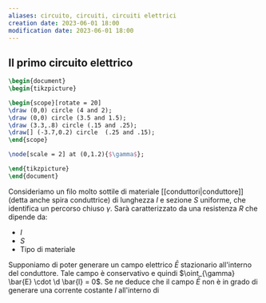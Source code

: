 ```yaml
---
aliases: circuito, circuiti, circuiti elettrici
creation date: 2023-06-01 18:00
modification date: 2023-06-01 18:00
---
```


## Il primo circuito elettrico

```tikz
\begin{document}
\begin{tikzpicture}

\begin{scope}[rotate = 20]
\draw (0,0) circle (4 and 2);
\draw (0,0) circle (3.5 and 1.5);
\draw (3.3,.8) circle (.15 and .25);
\draw[] (-3.7,0.2) circle  (.25 and .15);
\end{scope}

\node[scale = 2] at (0,1.2){$\gamma$};

\end{tikzpicture}
\end{document}
```
Consideriamo un filo molto sottile di materiale [[conduttori|conduttore]] (detta anche spira conduttrice) di lunghezza $I$ e sezione $S$ uniforme, che identifica un percorso chiuso $\gamma$. Sarà caratterizzato da una resistenza $R$ che dipende da:
- $I$
- $S$
- Tipo di materiale

Supponiamo di poter generare un campo elettrico $\bar{E}$ stazionario all'interno del conduttore. Tale campo è conservativo e quindi $\oint_{\gamma} \bar{E} \cdot \d \bar{l} = 0$. Se ne deduce che il campo $\bar{E}$ non è in grado di generare una corrente costante $I$ all'interno di 